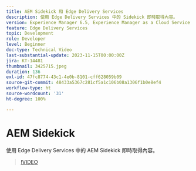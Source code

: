 ```yaml
---
title: AEM Sidekick 和 Edge Delivery Services
description: 使用 Edge Delivery Services 中的 Sidekick 即時取得內容。
version: Experience Manager 6.5, Experience Manager as a Cloud Service
feature: Edge Delivery Services
topic: Development
role: Developer
level: Beginner
doc-type: Technical Video
last-substantial-update: 2023-11-15T00:00:00Z
jira: KT-14481
thumbnail: 3425715.jpeg
duration: 136
exl-id: 47fc8774-43c1-4e0b-8101-cff628059b09
source-git-commit: 48433a5367c281cf5a1c106b08a1306f1b0e8ef4
workflow-type: ht
source-wordcount: '31'
ht-degree: 100%

---
```


# AEM Sidekick

使用 Edge Delivery Services 中的 AEM Sidekick 即時取得內容。

>[!VIDEO](https://video.tv.adobe.com/v/3425715/?learn=on)
